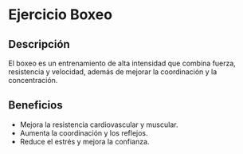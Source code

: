 # Ejercicio Boxeo 

## Descripción
El boxeo es un entrenamiento de alta intensidad que combina fuerza, resistencia y velocidad, además de mejorar la coordinación y la concentración.

## Beneficios
- Mejora la resistencia cardiovascular y muscular.
- Aumenta la coordinación y los reflejos.
- Reduce el estrés y mejora la confianza.
